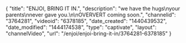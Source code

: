 {
    "title": "ENJOI, BRING IT IN.",
    "description": "we have the hugs\nyour parents\nnever gave you.\n\nOVERVERT coming soon.",
    "channelid": "3764281",
    "videoid": "6378185",
    "date_created": "1440439532",
    "date_modified": "1444174538",
    "type": "captivate",
    "layout": "channelVideo",
    "url": "\/enjoi\/enjoi-bring-it-in\/3764281-6378185"
}